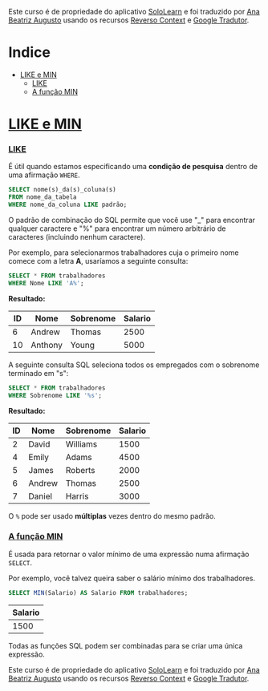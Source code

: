 Este curso é de propriedade do aplicativo [SoloLearn](https://www.google.com/url?q=https://play.google.com/store/apps/details?id%3Dcom.sololearn&sa=D&ust=1576783845736000&usg=AFQjCNGtodbaSu06Z4kEDTksKn0tg7eK-w) e foi traduzido por [Ana Beatriz Augusto](https://www.linkedin.com/in/anabeatrizz/) usando os recursos [Reverso Context](https://context.reverso.net/translation/) e [Google Tradutor](https://translate.google.com.br/?hl=pt-BR).

# Indice
- [LIKE e MIN](#like-e-min)
  - [LIKE](#like)
  - [A função MIN](#a-função-min)

# [LIKE e MIN](#indice)
### [LIKE](#indice)
É útil quando estamos especificando uma __condição de pesquisa__ dentro de uma afirmação `WHERE`.
```sql
SELECT nome(s)_da(s)_coluna(s)
FROM nome_da_tabela
WHERE nome_da_coluna LIKE padrão;
```
O padrão de combinação do SQL permite que você use "_" para encontrar qualquer caractere e "%" para encontrar um número arbitrário de caracteres (incluindo nenhum caractere). 

Por exemplo, para selecionarmos trabalhadores cuja o primeiro nome comece com a letra __A__, usaríamos a seguinte consulta:
```sql
SELECT * FROM trabalhadores
WHERE Nome LIKE 'A%';
```
__Resultado:__

ID|Nome|Sobrenome|Salario
---|---|---|---
6|Andrew|Thomas|2500
10|Anthony|Young|5000

A seguinte consulta SQL seleciona todos os empregados com o sobrenome terminado em "s":
```sql
SELECT * FROM trabalhadores
WHERE Sobrenome LIKE '%s';
```
__Resultado:__

ID|Nome|Sobrenome|Salario
---|---|---|---
2|David|Williams|1500
4|Emily|Adams|4500
5|James|Roberts|2000
6|Andrew|Thomas|2500
7|Daniel|Harris|3000

O `%` pode ser usado __múltiplas__ vezes dentro do mesmo padrão.
### [A função MIN](#indice)
É usada para retornar o valor mínimo de uma expressão numa afirmação `SELECT`. 

Por exemplo, você talvez queira saber o salário mínimo dos trabalhadores.
```sql
SELECT MIN(Salario) AS Salario FROM trabalhadores;
```

Salario|
---|
1500|

Todas as funções SQL podem ser combinadas para se criar uma única expressão.

Este curso é de propriedade do aplicativo [SoloLearn](https://www.google.com/url?q=https://play.google.com/store/apps/details?id%3Dcom.sololearn&sa=D&ust=1576783845736000&usg=AFQjCNGtodbaSu06Z4kEDTksKn0tg7eK-w) e foi traduzido por [Ana Beatriz Augusto](https://www.linkedin.com/in/anabeatrizz/) usando os recursos [Reverso Context](https://context.reverso.net/translation/) e [Google Tradutor](https://translate.google.com.br/?hl=pt-BR).
